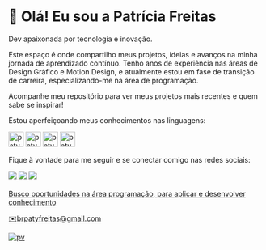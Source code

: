 # 👋 Olá! Eu sou a Patrícia Freitas 

<p>Dev apaixonada por tecnologia e inovação. </p>Este espaço é onde compartilho meus projetos, ideias e avanços na minha jornada de aprendizado contínuo.
Tenho anos de experiência nas áreas de Design Gráfico e Motion Design, e atualmente estou em fase de transição de carreira, especializando-me na área de programação.
<p>Acompanhe meu repositório para ver meus projetos mais recentes e quem sabe se inspirar!<p>
<p>Estou aperfeiçoando meus conhecimentos nas linguagens:</p>

<p><img aligh="center" alt="paty_HTML" height="30" widht="40" widht="40" src="https://cdn.jsdelivr.net/gh/devicons/devicon@latest/icons/html5/html5-original.svg"/>
<img aligh="center" alt="paty_CSS" height="30" widht="40" widht="40" src="https://cdn.jsdelivr.net/gh/devicons/devicon@latest/icons/css3/css3-original.svg">
<img aligh="center" alt="paty_JavaScript" height="30" widht="40" widht="40" src="https://cdn.jsdelivr.net/gh/devicons/devicon@latest/icons/javascript/javascript-original.svg"/>
<img aligh="center" alt="paty_python" height="30" widht="40" widht="40" src="https://cdn.jsdelivr.net/gh/devicons/devicon@latest/icons/python/python-original.svg" /></p>
 </div>

Fique à vontade para me seguir e se conectar comigo nas redes sociais:
<div>
  <a href="https://www.linkedin.com/in/patyfreitasbr"><img src="https://img.shields.io/badge/LinkedIn-0077B5?style=for-the-badge&logo=linkedin&logoColor=white" target="_blank"></>
  <a href="https://www.instagram.com/patyfreitasbr"><img src="https://img.shields.io/badge/Instagram-E4405F?style=for-the-badge&logo=instagram&logoColor=white" target="_blank"></>
 <a href="https://www.youtube.com/@patyfreitasbr"><img src="https://img.shields.io/badge/YouTube-FF0000?style=for-the-badge&logo=youtube&logoColor=white" target="_blank"></>
</div>
   
<br>
Busco oportunidades na área programação, para aplicar e desenvolver conhecimento
<p>✉️brpatyfreitas@gmail.com</p>

<a target="_blank" rel="noopener noreferrer nofollow" href="https://camo.githubusercontent.com/e52e352e34bf3557fb68a885449a046ec86643bc2e5ad33f7aa3c2ad970ad8dc/68747470733a2f2f70616765766965772e76657263656c2e6170702f3f6769746875625f757365723d72616661656c6d646361726e6569726f"><img src="https://camo.githubusercontent.com/e52e352e34bf3557fb68a885449a046ec86643bc2e5ad33f7aa3c2ad970ad8dc/68747470733a2f2f70616765766965772e76657263656c2e6170702f3f6769746875625f757365723d72616661656c6d646361726e6569726f" alt="pv" data-canonical-src="https://pageview.vercel.app/?github_user=patyfreitasbr" style="max-width: 100%;"></a>








